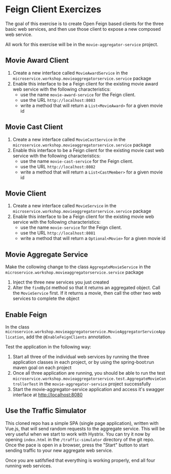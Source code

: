 # Feign Client Exercizes

The goal of this exercise is to create Open Feign based clients for the three basic web services, and then use those client to expose a new composed web service.

All work for this exercise will be in the `movie-aggregator-service` project.

## Movie Award Client

1. Create a new interface called `MovieAwardService` in the `microservice.workshop.movieaggregatorservice.service` package
1. Enable this interface to be a Feign client for the existing movie award web service with the following characteristics:
    - use the name `movie-award-service` for the Feign client.
    - use the URL `http://localhost:8083`
    - write a method that will return a `List<MovieAward>` for a given movie id

## Movie Cast Client

1. Create a new interface called `MovieCastService` in the `microservice.workshop.movieaggregatorservice.service` package
1. Enable this interface to be a Feign client for the existing movie cast web service with the following characteristics:
    - use the name `movie-cast-service` for the Feign client.
    - use the URL `http://localhost:8082`
    - write a method that will return a `List<CastMember>` for a given movie id

## Movie Client

1. Create a new interface called `MovieService` in the `microservice.workshop.movieaggregatorservice.service` package
1. Enable this interface to be a Feign client for the existing movie web service with the following characteristics:
    - use the name `movie-service` for the Feign client.
    - use the URL `http://localhost:8081`
    - write a method that will return a `Optional<Movie>` for a given movie id

## Movie Aggregate Service

Make the collowing change to the class `AggregateMovieService` in the `microservice.workshop.movieaggregatorservice.service` package

1. Inject the three new services you just created
1. Alter the `findById` method so that it returns an aggregated object. Call the `MovieService` first. If it returns a movie, then call the other two web services to complete the object

## Enable Feign

In the class `microservice.workshop.movieaggregatorservice.MovieAggregatorServiceApplication`, add the `@EnableFeignClients` annotation.

Test the application in the following way:

1. Start all three of the individual web services by running the three application classes in each project, or by using the spring-boot:run maven goal on each project
1. Once all three application are running, you should be able to run the test `microservice.workshop.movieaggregatorservice.test.AggregateMovieControllerTest` in the `movie-aggregator-service` project successfully
1. Start the movie-aggregator-service application and access it's swagger interface at [http://localhost:8080](http://localhost:8080)

## Use the Traffic Simulator

This cloned repo has a simple SPA (single page application), written with Vue.js, that will send random requests to the aggregate service. This will be very useful when we start to work with Hystrix. You can try it now by opening `index.html` in the `/traffic-simulator` directory of the git repo. Once the pace is open in a browser, press the "Start" button to start sending traffic to your new aggregate web service.

Once you are satifsfied that everything is working properly, end all four running web services.
